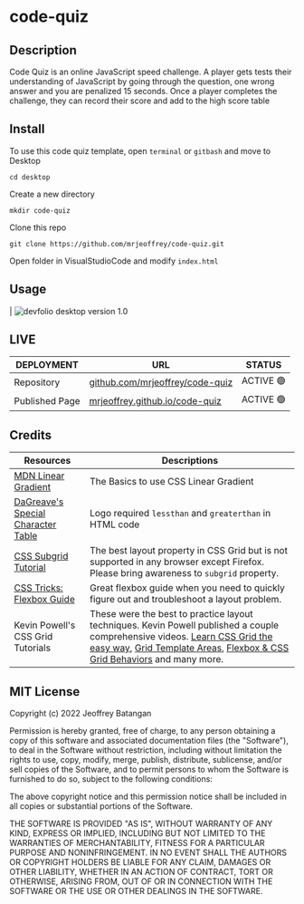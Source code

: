 # code-quiz
## Description
Code Quiz is an online JavaScript speed challenge. A player gets tests their understanding of JavaScript by going through the question, one wrong answer and you are penalized 15 seconds. Once a player completes the challenge, they can record their score and add to the high score table

## Install
To use this code quiz template, open `terminal` or `gitbash` and move to Desktop
 
    cd desktop

Create a new directory

    mkdir code-quiz

Clone this repo

    git clone https://github.com/mrjeoffrey/code-quiz.git

Open folder in VisualStudioCode and modify `index.html`

## Usage

| ![devfolio desktop version 1.0](assets/screenshots/devfolio-desktop-v1.png)

## LIVE
| DEPLOYMENT | URL | STATUS |
| ---------- | --- | ------ |
| Repository  | [github.com/mrjeoffrey/code-quiz](https://github.com/mrjeoffrey/code-quiz) |  ACTIVE 🟢   |
| Published Page     | [mrjeoffrey.github.io/code-quiz](https://mrjeoffrey.github.io/code-quiz/) | ACTIVE 🟢  |


## Credits

| Resources | Descriptions |
| --------- | ------------ |
| [MDN Linear Gradient](https://developer.mozilla.org/en-US/docs/Web/CSS/gradient/linear-gradient()) | The Basics to use CSS Linear Gradient |
| [DaGreave's Special Character Table](https://www.degraeve.com/reference/specialcharacters.php) | Logo required `lessthan` and `greaterthan` in HTML code |
| [CSS Subgrid Tutorial](https://dev.to/kenbellows/why-we-need-css-subgrid-53mh) | The best layout property in CSS Grid but is not supported in any browser except Firefox. Please bring awareness to `subgrid` property. |
| [CSS Tricks: Flexbox Guide](https://css-tricks.com/snippets/css/a-guide-to-flexbox/) | Great flexbox guide when you need to quickly figure out and troubleshoot a layout problem. |
| Kevin Powell's CSS Grid Tutorials | These were the best to practice layout techniques. Kevin Powell published a couple comprehensive videos. [Learn CSS Grid the easy way](https://www.youtube.com/watch?v=rg7Fvvl3taU), [Grid Template Areas](https://www.youtube.com/watch?v=v5KzBPUEgGQ), [Flexbox & CSS Grid Behaviors](https://www.youtube.com/watch?v=s3wHkfMz8oE&list=PL4-IK0AVhVjPv5tfS82UF_iQgFp4Bl998&index=13) and many more. |

## MIT License

Copyright (c) 2022 Jeoffrey Batangan

Permission is hereby granted, free of charge, to any person obtaining a copy of this software and associated documentation files (the "Software"), to deal in the Software without restriction, including without limitation the rights to use, copy, modify, merge, publish, distribute, sublicense, and/or sell copies of the Software, and to permit persons to whom the Software is furnished to do so, subject to the following conditions:

The above copyright notice and this permission notice shall be included in all copies or substantial portions of the Software.

THE SOFTWARE IS PROVIDED "AS IS", WITHOUT WARRANTY OF ANY KIND, EXPRESS OR IMPLIED, INCLUDING BUT NOT LIMITED TO THE WARRANTIES OF MERCHANTABILITY, FITNESS FOR A PARTICULAR PURPOSE AND NONINFRINGEMENT. IN NO EVENT SHALL THE AUTHORS OR COPYRIGHT HOLDERS BE LIABLE FOR ANY CLAIM, DAMAGES OR OTHER LIABILITY, WHETHER IN AN ACTION OF CONTRACT, TORT OR OTHERWISE, ARISING FROM, OUT OF OR IN CONNECTION WITH THE SOFTWARE OR THE USE OR OTHER DEALINGS IN THE SOFTWARE.